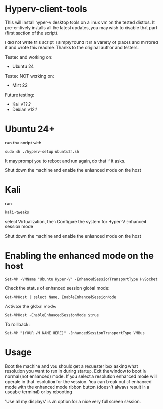 # Hyperv-client-tools

This will install hyper-v desktop tools on a linux vm on the tested distros. It pre-emtively installs all the latest updates, you may wish to disable that part (first section of the script).

I did not write this script, I simply found it in a variety of places and mirrored it and wrote this readme. Thanks to the original author and testers.

Tested and working on:

- Ubuntu 24

Tested NOT working on:

- Mint 22

Future testing: 

- Kali v??.?
- Debian v12.?

# Ubuntu 24+

run the script with

    sudo sh ./hyperv-setup-ubuntu24.sh

It may prompt you to reboot and run again, do that if it asks. 

Shut down the machine and enable the enhanced mode on the host

# Kali

run 

    kali-tweaks

select Virtualization, then Configure the system for Hyper-V enhanced session mode

Shut down the machine and enable the enhanced mode on the host

# Enabling the enhanced mode on the host

    Set-VM -VMName "Ubuntu Hyper-V" -EnhancedSessionTransportType HvSocket

Check the status of enhanced session global mode: 

    Get-VMHost | select Name, EnableEnhancedSessionMode

Activate the global mode: 

    Set-VMHost -EnableEnhancedSessionMode $true

To roll back:

    Set-VM "(YOUR VM NAME HERE)" -EnhancedSessionTransportType VMBus

# Usage

Boot the machine and you should get a requester box asking what resolution you want to run in during startup. Exit the window to boot in normal (not enhanced) mode. If you select a resolution enhanced mode will operate in that resolution for the session. You can break out of enhanced mode with the enhanced mode ribbon button (doesn't always result in a useable terminal) or by rebooting

'Use all my displays' is an option for a nice very full screen session. 

